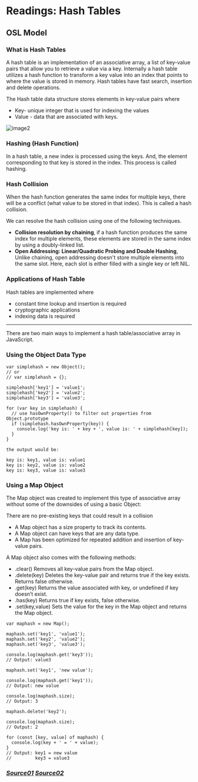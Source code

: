 # Readings: Hash Tables #

## OSL Model ##

### What is Hash Tables ###
A hash table is an implementation of an associative array, a list of key-value pairs that allow you to retrieve a value via a key. Internally a hash table utilizes a hash function to transform a key value into an index that points to where the value is stored in memory. Hash tables have fast search, insertion and delete operations.

The Hash table data structure stores elements in key-value pairs where

- Key- unique integer that is used for indexing the values
- Value - data that are associated with keys.

![image2](https://cdn.programiz.com/sites/tutorial2program/files/Hash-0.png)

### Hashing (Hash Function) ###
In a hash table, a new index is processed using the keys. And, the element corresponding to that key is stored in the index. This process is called hashing.

### Hash Collision ###
When the hash function generates the same index for multiple keys, there will be a conflict (what value to be stored in that index). This is called a hash collision.

We can resolve the hash collision using one of the following techniques.

- **Collision resolution by chaining**, if a hash function produces the same index for multiple elements, these elements are stored in the same index by using a doubly-linked list.
- **Open Addressing: Linear/Quadratic Probing and Double Hashing**, Unlike chaining, open addressing doesn't store multiple elements into the same slot. Here, each slot is either filled with a single key or left NIL.

### Applications of Hash Table ###
Hash tables are implemented where

- constant time lookup and insertion is required
- cryptographic applications
- indexing data is required

<hr>

There are two main ways to implement a hash table/associative array in JavaScript.

### Using the Object Data Type ###

```
var simplehash = new Object();
// or
// var simplehash = {};

simplehash['key1'] = 'value1';
simplehash['key2'] = 'value2';
simplehash['key3'] = 'value3';

for (var key in simplehash) {
  // use hasOwnProperty() to filter out properties from Object.prototype
  if (simplehash.hasOwnProperty(key)) {
    console.log('key is: ' + key + ', value is: ' + simplehash[key]);
  }
}

the output would be:

key is: key1, value is: value1
key is: key2, value is: value2
key is: key3, value is: value3
```
### Using a Map Object ###
The Map object was created to implement this type of associative array without some of the downsides of using a basic Object:

There are no pre-existing keys that could result in a collision
- A Map object has a size property to track its contents.
- A Map object can have keys that are any data type.
- A Map has been optimized for repeated addition and insertion of key-value pairs.

A Map object also comes with the following methods:

- .clear() Removes all key-value pairs from the Map object.
- .delete(key) Deletes the key-value pair and returns true if the key exists. Returns false otherwise.
- .get(key) Returns the value associated with key, or undefined if key doesn’t exist.
- .has(key) Returns true if key exists, false otherwise.
- .set(key,value) Sets the value for the key in the Map object and returns the Map object.

```
var maphash = new Map();

maphash.set('key1', 'value1');
maphash.set('key2', 'value2');
maphash.set('key3', 'value3');

console.log(maphash.get('key3'));
// Output: value3

maphash.set('key1', 'new value');

console.log(maphash.get('key1'));
// Output: new value

console.log(maphash.size);
// Output: 3

maphash.delete('key2');

console.log(maphash.size);
// Output: 2

for (const [key, value] of maphash) {
  console.log(key + ' = ' + value);
}
// Output: key1 = new value
//         key3 = value3
```
### *[Source01](https://www.programiz.com/dsa/hash-table)*  *[Source02](https://www.codecademy.com/resources/docs/javascript/hashtables)*
